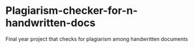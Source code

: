 # Plagiarism-checker-for-n-handwritten-docs
Final year project that checks for plagiarism among handwritten documents
